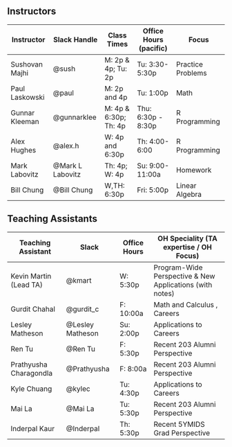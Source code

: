 ## Instructors 

| Instructor                              | Slack Handle     | Class Times           | Office Hours (pacific) | Focus             |
|-----------------------------------------|------------------|-----------------------|------------------------|-------------------|
| Sushovan Majhi                          | @sush            | M: 2p & 4p; Tu: 2p    | Tu: 3:30-5:30p         | Practice Problems |
| Paul Laskowski                          | @paul            | M: 2p and 4p          | Tu: 1:00p              | Math              |
| Gunnar Kleeman                          | @gunnarklee      | M: 4p & 6:30p; Th: 4p | Thu: 6:30p - 8:30p     | R Programming     |
| Alex Hughes                             | @alex.h          | W: 4p and 6:30p       | Th: 4:00-6:00          | R Programming     |
| Mark Labovitz                           | @Mark L Labovitz | Th: 4p; W: 4p         | Su: 9:00-11:00a        | Homework          |
| Bill Chung                              | @Bill Chung      | W,TH: 6:30p             | Fri: 5:00p              | Linear Algebra    |

## Teaching Assistants

| Teaching Assistant     | Slack            | Office Hours | OH Speciality (TA expertise / OH Focus)                  |
|------------------------|------------------|--------------|----------------------------------------------------------|
| Kevin Martin (Lead TA) | @kmart           | W: 5:30p     | Program-Wide Perspective & New Applications (with notes) |
| Gurdit Chahal          | @gurdit_c        | F: 10:00a    | Math and Calculus , Careers                              |
| Lesley Matheson        | @Lesley Matheson | Su: 2:00p    | Applications to Careers                                  |
| Ren Tu                 | @Ren Tu          | F: 5:30p     | Recent 203 Alumni Perspective                            |
| Prathyusha Charagondla | @Prathyusha      | F: 8:00a     | Recent 203 Alumni Perspective                            |
| Kyle Chuang            | @kylec           | Tu: 4:30p    | Applications to Careers                                  |
| Mai La                 | @Mai La          | Tu: 5:30p    | Recent 203 Alumni Perspective                            |
| Inderpal Kaur          | @Inderpal        | Th: 5:30p    | Recent 5YMIDS Grad Perspective                           |
